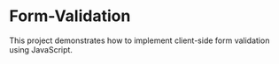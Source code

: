 # Form-Validation
This project demonstrates how to implement client-side form validation using JavaScript.
